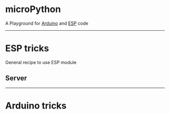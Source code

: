 # microPython

A Playground for [Arduino](#arduino-tricks) and [ESP](#esp-tricks) code

---

# ESP tricks

General recipe to use ESP module

## Server

---

# Arduino tricks
